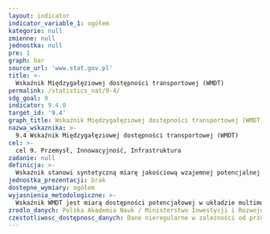 ```yaml
---
layout: indicator
indicator_variable_1: ogółem
kategorie: null
zmienne: null
jednostka: null
pre: 1
graph: bar
source_url: 'www.stat.gov.pl'
title: >-
  Wskaźnik Międzygałęziowej dostępności transportowej (WMDT)
permalink: /statistics_nat/9-4/
sdg_goal: 9
indicator: 9.4.0
target_id: '9.4'
graph_title: Wskaźnik Międzygałęziowej dostępności transportowej (WMDT)
nazwa_wskaznika: >-
  9.4 Wskaźnik Międzygałęziowej dostępności transportowej (WMDT)
cel: >-
  cel 9. Przemysł, Innowacyjność, Infrastruktura
zadanie: null
definicja: >-
  Wskaźnik stanowi syntetyczną miarę jakościową wzajemnej potencjalnej dostępności czasowej najważniejszych krajowych ośrodków osadniczych oraz węzłów transportowych (wewnętrznych i granicznych) uwzględniającą wszystkie podstawowe rodzaje transportu (w proporcji do ich udziału w pracy przewozowej) oraz ważoną poziomem rozwoju społeczno-gospodarczego.
jednostka_prezentacji: brak
dostepne_wymiary: ogółem
wyjasnienia_metodologiczne: >-
  Wskaźnik WMDT jest miarą dostępności potencjałowej w układzie multimodalnym przy uwzględnieniu znaczenia/atrakcyjności jednostek przestrzennych, a także czasów podróży między jednostkami różnymi gałęziami transportu (tj. transportem drogowym, transportem kolejowym, lotniczymi i wodnym-śródlądowym).Istnieją dwie wersje wskaźnika – pierwsza (WMDT I) – wykorzystywana w badaniach w 2008 i 2010 r., druga (WMDT II) – funkcjonująca od 2013 r. w pełni dostosowana do potrzeb stałego monitoringu zjawiska w ujęciu dynamicznym (pełne możliwości badania zmian dostępności od momentu akcesji Polski do Unii Europejskiej). Stworzenie wskaźnika WMDT II było związane z potrzebami ewaluacji inwestycji transportowych finansowanych w latach 2014-2020, a także umożliwienia pełnego monitoringu postępów realizacji dokumentów strategicznych. Od 2013 r. wskaźnik WMDT jest wyliczany według zweryfikowanej metodologii (wskaźnik WMDT II). W obu przypadkach (WMDT I i WMDT II) wskaźnik bazuje na tzw. modelu potencjału, co w języku polskim zostało określone jako tzw. dostępność potencjałowa (potential accessibility).W pierwszej wersji wskaźnika (wskaźnik WMDT I wykorzystany w 2008 i 2010 r.) do opisania mas celów podróży (założono, że celami podróży są siedziby powiatów lub grup powiatów w układach metropolitalnych) wykorzystano 12 zmiennych społeczno-gospodarczych:– liczba ludności,– liczba zameldowań i wymeldowań na pobyt stały,– liczba mieszkańców z wykształceniem wyższym,– liczba pracujących w usługach,– liczba pracujących w przemyśle i budownictwie,– liczba pracujących w przemyśle i budownictwie w zakładach powyżej 9 osób,– liczba gospodarstw rolnych produkujących na rynek,– liczba podmiotów gospodarczych o liczbie pracujących 250 i więcej,– produkcja sprzedana przemysłu,– korzystający z noclegów ogółem,– liczba studentów oraz ranga administracyjna.Zmienne te zważono przypisując ekspercko wagi w zależności od ich roli w generowaniu pracy przewozowej w transporcie pasażerskim i towarowym. System ważenia według udziału w pracy przewozowej funkcjonuje również we wskaźniku WMDT II i zakłada on 50% udział każdego z typów transportu.Metoda dostępności potencjałowej nie definiuje, czym ma być tzw. masa stanowiąca cel podróży. Wybór tzw. masy zależy głównie od motywacji podróży. Dla podróżujących w celu dokonania cotygodniowych zakupów uwzględnioną masą powinny być centra handlowe, dla podróżujących do pracy – miejsca pracy, dla podróżujących do szpitali – np. liczba łóżek szpitalnych. Przy konstrukcji wskaźnika WMDT I przyjęto natomiast subiektywnie, że wyżej wymienione 12 zmiennych ważone w różnych proporcjach stanowi o atrakcyjności danego celu podróży (powiatu lub grupy powiatów). W drugiej wersji wskaźnika (tj. używanego od 2013 r. WMDT II) uproszczono te kwestie zakładając, że w systemie stałego monitoringu dwie zmienne są kluczowe, tj. liczba ludności oraz PKB. Tylko te dwie zmienne są istotne z punktu widzenia źródeł danych stale zasilających wskaźnik w jego części dotyczącej tzw. mas, lub też atrakcyjności celu podróży.Wskaźnik syntetyczny WMDT I charakteryzował atrakcyjność poszczególnych powiatów jako celów podróży i uwzględniał jednocześnie cztery gałęzie transportu, tj. transport drogowy, kolejowy, wodny-śródlądowy i lotniczy. Tak skonstruowany wskaźnik określał stan dostępności transportowej powiatu. W wersji WMDT II obowiązującej od 2013 r. miejsce powiatu zajęła gmina jako podstawowa jednostka, dla której jest mierzona wartość wskaźnika, ale przy syntezie gałęzi wykorzystano te same gałęzie transportu co WMDT I. Wskaźnik WMDT nie ma jednostek (jest to cecha dostępności potencjałowej). Można jedynie powiedzieć, że jednostki o wyższej wartości wskaźnika (który w modelu WMDT I mógł przyjąć wartość od 0 do 1, a w modelu WMDT II stosowanym od 2013 r. może przyjmować różne wartości dodatnie) charakteryzuje wyższa dostępność.Szczegółowy opis zweryfikowanej metodologii szacowania Wskaźnika Międzygałęziowej Dostępności Transportowej zawarto w raporcie pt. Zweryfikowana metodologia szacowania Wskaźnika Międzygałęziowej Dostępności Transportowej (raport jest dostępny na stronie MIR https://www.ewaluacja.gov.pl/).
zrodlo_danych: Polska Akademia Nauk / Ministerstwo Inwestycji i Rozwoju
czestotliwosc_dostępnosc_danych: Dane nieregularne w zależności od przeprowadzonego badania.
---
```

